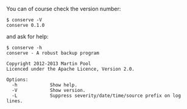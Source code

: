 You can of course check the version number:

    $ conserve -V
    conserve 0.1.0

and ask for help:

    $ conserve -h
    conserve - A robust backup program
    
    Copyright 2012-2013 Martin Pool
    Licenced under the Apache Licence, Version 2.0.
    
    Options:
      -h            Show help.
      -V            Show version.
      -L            Suppress severity/date/time/source prefix on log lines.


